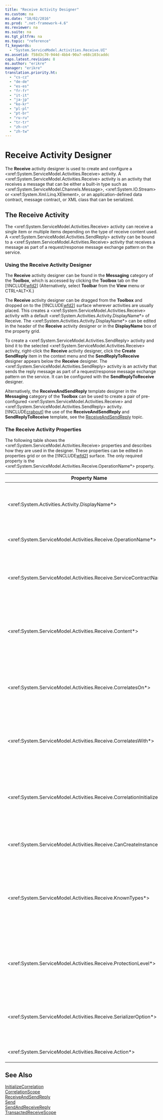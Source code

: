 ```yaml
---
title: "Receive Activity Designer"
ms.custom: na
ms.date: "10/02/2016"
ms.prod: ".net-framework-4.6"
ms.reviewer: na
ms.suite: na
ms.tgt_pltfrm: na
ms.topic: "reference"
f1_keywords: 
  - "System.ServiceModel.Activities.Receive.UI"
ms.assetid: f58d3c70-944d-4bb4-90a7-e68c103caddc
caps.latest.revision: 8
ms.author: "erikre"
manager: "erikre"
translation.priority.ht: 
  - "cs-cz"
  - "de-de"
  - "es-es"
  - "fr-fr"
  - "it-it"
  - "ja-jp"
  - "ko-kr"
  - "pl-pl"
  - "pt-br"
  - "ru-ru"
  - "tr-tr"
  - "zh-cn"
  - "zh-tw"
---
```

# Receive Activity Designer
The **Receive** activity designer is used to create and configure a \<xref:System.ServiceModel.Activities.Receive> activity. A \<xref:System.ServiceModel.Activities.Receive> activity is an activity that receives a message that can be either a built-in type such as \<xref:System.ServiceModel.Channels.Message>, \<xref:System.IO.Stream> or \<xref:System.Xml.Linq.XElement>, or an application-defined data contract, message contract, or XML class that can be serialized.  
  
## The Receive Activity  
 The \<xref:System.ServiceModel.Activities.Receive> activity can receive a single item or multiple items depending on the type of receive content used. A \<xref:System.ServiceModel.Activities.SendReply> activity can be bound to a \<xref:System.ServiceModel.Activities.Receive> activity that receives a message as part of a request/response message exchange pattern on the service.  
  
### Using the Receive Activity Designer  
 The **Receive** activity designer can be found in the **Messaging** category of the **Toolbox**, which is accessed by clicking the **Toolbox** tab on the [!INCLUDE[wfd2](../WF_Design/includes/wfd2_md.md)] (Alternatively, select **Toolbar** from the **View** menu or CTRL+ALT+X.)  
  
 The **Receive** activity designer can be dragged from the **Toolbox** and dropped on to the [!INCLUDE[wfd2](../WF_Design/includes/wfd2_md.md)] surface wherever activities are usually placed. This creates a \<xref:System.ServiceModel.Activities.Receive> activity with a default \<xref:System.Activities.Activity.DisplayName*> of Receive. The \<xref:System.Activities.Activity.DisplayName*> can be edited in the header of the **Receive** activity designer or in the **DisplayName** box of the property grid.  
  
 To create a \<xref:System.ServiceModel.Activities.SendReply> activity and bind it to the selected \<xref:System.ServiceModel.Activities.Receive> activity, right-click the **Receive** activity designer, click the **Create SendReply** item in the context menu and the **SendReplyToReceive** designer appears below the **Receive** designer. The \<xref:System.ServiceModel.Activities.SendReply> activity is an activity that sends the reply message as part of a request/response message exchange pattern on the service. It can be configured with the **SendReplyToReceive** designer.  
  
 Alternatively, the **ReceiveAndSendReply** template designer in the **Messaging** category of the **Toolbox** can be used to create a pair of pre-configured \<xref:System.ServiceModel.Activities.Receive> and \<xref:System.ServiceModel.Activities.SendReply> activity. [!INCLUDE[crabout](../dv_TeamTestALM/includes/crabout_md.md)] the use of the **ReceiveAndSendReply** and **SendReplyToReceive** template, see the [ReceiveAndSendReply](../WF_Design/receiveandsendreply-template-designer.md) topic.  
  
### The Receive Activity Properties  
 The following table shows the \<xref:System.ServiceModel.Activities.Receive> properties and describes how they are used in the designer. These properties can be edited in properties grid or on the [!INCLUDE[wfd2](../WF_Design/includes/wfd2_md.md)] surface. The only required property is the \<xref:System.ServiceModel.Activities.Receive.OperationName*> property.  
  
|Property Name|Required|Usage|  
|-------------------|--------------|-----------|  
|\<xref:System.Activities.Activity.DisplayName*>|False|Specifies the friendly name of the \<xref:System.ServiceModel.Activities.Receive> activity. The default value is Receive.<br /><br /> Although the use of a non-default value for the friendly \<xref:System.Activities.Activity.DisplayName*> is not strictly required, it is a best practice to use such a value.|  
|\<xref:System.ServiceModel.Activities.Receive.OperationName*>|True|Specifies the name of the service operation implemented by this \<xref:System.ServiceModel.Activities.Receive> activity. This property is used to construct the default value for the **Action** property if the **Action** property is not explicitly set.|  
|\<xref:System.ServiceModel.Activities.Receive.ServiceContractName*>|False|Specifies the name of the service contract. This property is used to group service operations into individual service contracts. All \<xref:System.ServiceModel.Activities.Receive> activities that have the same \<xref:System.ServiceModel.Activities.Receive.ServiceContractName*> are grouped into the same service contract (WSDL Port Type). The default value is the fully-qualified CLR name of the top level (root) activity.|  
|\<xref:System.ServiceModel.Activities.Receive.Content*>|False|Specifies the message or parameter content to receive. It can be either a \<xref:System.ServiceModel.Activities.ReceiveMessageContent> activity or a \<xref:System.ServiceModel.Activities.ReceiveParametersContent> activity. Edit this property by clicking the ellipse button beside the **Content** field in property grid or clicking the **Define…** button beside the **Content** label on the **Receive** activity designer surface. Both display the **Content Definition** dialog. [!INCLUDE[crabout](../dv_TeamTestALM/includes/crabout_md.md)] how to use this box, see the [Content Definition Dialog Box](../WF_Design/content-definition-dialog-box.md) topic.|  
|\<xref:System.ServiceModel.Activities.Receive.CorrelatesOn*>|False|Specifies the correlations between \<xref:System.ServiceModel.Activities.Receive> activities in service operations of a workflow with a \<xref:System.ServiceModel.MessageQuerySet> object. Click the ellipsis button next to the \<xref:System.ServiceModel.Activities.Receive.CorrelatesOn*> property in the properties grid to open the **CorrelatesOn Definition** dialog box. [!INCLUDE[crabout](../dv_TeamTestALM/includes/crabout_md.md)] the use of this dialog box, see the [Content Definition Dialog Box](../WF_Design/content-definition-dialog-box.md) topic.|  
|\<xref:System.ServiceModel.Activities.Receive.CorrelatesWith*>|False|Specifies the \<xref:System.ServiceModel.Activities.CorrelationHandle> used to route the message to the appropriate workflow instance.<br /><br /> Click the ellipsis button next to the \<xref:System.ServiceModel.Activities.Receive.CorrelatesWith*> property in the properties grid to open the **Expression Editor** dialog box. [!INCLUDE[crabout](../dv_TeamTestALM/includes/crabout_md.md)] the use of this dialog box, see the [How to: Use the Expression Editor](../WF_Design/how-to--use-the-expression-editor.md) topic.|  
|\<xref:System.ServiceModel.Activities.Receive.CorrelationInitializers*>|False|Specifies the collection of \<xref:System.ServiceModel.Activities.CorrelationInitializer> objects that initialize multiple \<xref:System.ServiceModel.Activities.CorrelationHandle> objects that configure this \<xref:System.ServiceModel.Activities.Receive> activity within the workflow. Click the ellipsis button next to the \<xref:System.ServiceModel.Activities.Receive.CorrelationInitializers*> property in the properties grid to open the **Add Correlation Initializers** dialog box. [!INCLUDE[crabout](../dv_TeamTestALM/includes/crabout_md.md)] using this box, see the [Add CorrelationInitializers Dialog Box](../WF_Design/add-correlationinitializers-dialog-box.md) topic.|  
|\<xref:System.ServiceModel.Activities.Receive.CanCreateInstance*>|False|Specifies a value that determines whether a new workflow instance is created to process the message if the message does not correlate to an existing workflow instance. If the value is set to **true**, a new workflow instance is created to process the message when the message is not correlated with an existing workflow instance.|  
|\<xref:System.ServiceModel.Activities.Receive.KnownTypes*>|False|Specifies a collection of known types for the service operation implemented by this \<xref:System.ServiceModel.Activities.Receive> activity. This property should be used in conjunction with the \<xref:System.ServiceModel.Activities.Receive.SerializerOption*> property set to \<xref:System.Runtime.Serialization.DataContractSerializer>. It is ignored if \<xref:System.Xml.Serialization.XmlSerializer> is used.<br /><br /> Click the ellipse button beside the **KnownTypes** field in property grid to display the **Type Collection Editor** dialog box with which you can add relevant types. [!INCLUDE[crabout](../dv_TeamTestALM/includes/crabout_md.md)] using this box, see the [Type Collection Editor Dialog Box](../WF_Design/type-collection-editor-dialog-box.md) topic.|  
|\<xref:System.ServiceModel.Activities.Receive.ProtectionLevel*>|False|Specifies the \<xref:System.Net.Security.ProtectionLevel> for the message.<br /><br /> 1.  \<xref:System.Net.Security.ProtectionLevel> means authentication only.<br />2.  \<xref:System.Net.Security.ProtectionLevel> means sign data to help ensure the integrity of transmitted data.<br />3.  \<xref:System.Net.Security.ProtectionLevel> means encrypt and sign data to help ensure the confidentiality and integrity of transmitted data.|  
|\<xref:System.ServiceModel.Activities.Receive.SerializerOption*>|False|Specifies the type of serializer to use for the service operation implemented by the \<xref:System.ServiceModel.Activities.Receive> activity. The default value is \<xref:System.Runtime.Serialization.DataContractSerializer>, which serializes and deserializes an instance of a type into an XML stream or document that uses a supplied data contract. The \<xref:System.Xml.Serialization.XmlSerializer> can also be used if more control is required over the XML.|  
|\<xref:System.ServiceModel.Activities.Receive.Action*>|False|Specifies the action header of the message. If it is not explicitly set, its value defaults to: https://tempuri.org/{service contract namespace}/{service contract name}/{operation name}.|  
  
## See Also  
 [InitializeCorrelation](../WF_Design/initializecorrelation-activity-designer.md)   
 [CorrelationScope](../WF_Design/correlationscope-activity-designer.md)   
 [ReceiveAndSendReply](../WF_Design/receiveandsendreply-template-designer.md)   
 [Send](../WF_Design/send-activity-designer.md)   
 [SendAndReceiveReply](../WF_Design/sendandreceivereply-template-designer.md)   
 [TransactedReceiveScope](../WF_Design/transactedreceivescope-activity-designer.md)